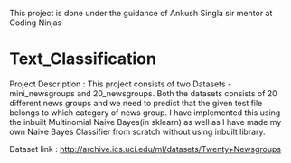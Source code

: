 This project is done under the guidance of Ankush Singla sir mentor at Coding Ninjas
# Text_Classification
Project Description : This project consists of two Datasets - mini_newsgroups and 20_newsgroups. Both the datasets consists of 20 different news groups and we need to predict that the given test file belongs to which category of news group. I have implemented this using the inbuilt Multinomial Naive Bayes(in sklearn) as well as I have made my own Naive Bayes Classifier from scratch without using inbuilt library.

Dataset link : http://archive.ics.uci.edu/ml/datasets/Twenty+Newsgroups
